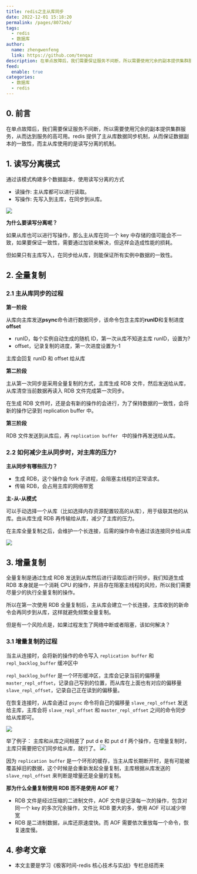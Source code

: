 ```yaml
---
title: redis之主从库同步
date: 2022-12-01 15:18:20
permalink: /pages/8072eb/
tags: 
  - redis
  - 数据库
author: 
  name: zhengwenfeng
  link: https://github.com/tenqaz
description: 在单点故障后，我们需要保证服务不间断，所以需要使用冗余的副本提供集群服务，从而达到服务的高可用。redis 提供了主从库数据同步机制，从而保证数据副本的一致性，而主从库使用的是读写分离的机制。
feed: 
  enable: true
categories: 
  - 数据库
  - redis
---
```


## 0. 前言

在单点故障后，我们需要保证服务不间断，所以需要使用冗余的副本提供集群服务，从而达到服务的高可用。redis 提供了主从库数据同步机制，从而保证数据副本的一致性，而主从库使用的是读写分离的机制。

##  1. 读写分离模式

通过该模式构建多个数据副本，使用读写分离的方式
* 读操作: 主从库都可以进行读取。
* 写操作: 先写入到主库，在同步到从库。

![](https://gcore.jsdelivr.net/gh/tenqaz/BLOG-CDN@main/20210806172905.png)

**为什么要读写分离呢？**

如果从库也可以进行写操作，那么主从库在同一个 key 中存储的值可能会不一致，如果要保证一致性，需要通过加锁来解决，但这样会造成性能的损耗。

但如果只有主库写入，在同步给从库，则能保证所有实例中数据的一致性。

## 2. 全量复制

### 2.1 主从库同步的过程

**第一阶段**

从库向主库发送**psync**命令进行数据同步，该命令包含主库的**runID**和复制进度**offset**

* runID，每个实例自动生成的随机 ID，第一次从库不知道主库 runID，设置为?
* offset，记录复制的进度，第一次进度设置为-1

主库会回复 runID 和 offset 给从库

**第二阶段**

主从第一次同步是采用全量复制的方式，主库生成 RDB 文件，然后发送给从库，从库清空当前数据再读入 RDB 文件完成第一次同步。

在生成 RDB 文件时，还是会有新的操作的会进行，为了保持数据的一致性，会将新的操作记录到 replication buffer 中。

**第三阶段**

RDB 文件发送到从库后，再 `replication buffer ` 中的操作再发送给从库。


### 2.2 如何减少主从同步时，对主库的压力?

**主从同步有哪些压力？**

* 生成 RDB，这个操作会 fork 子进程，会阻塞主线程的正常请求。
* 传输 RDB，会占用主库的网络带宽

**主-从-从模式**

可以手动选择一个从库（比如选择内存资源配置较高的从库），用于级联其他的从库。由从库生成 RDB 再传输给从库，减少了主库的压力。

在主库全量复制之后，会维护一个长连接，后需的操作命令通过该连接同步给从库

![](https://gcore.jsdelivr.net/gh/tenqaz/BLOG-CDN@main/20210807091817.png)


## 3. 增量复制

全量复制是通过生成 RDB 发送到从库然后进行读取后进行同步。我们知道生成 RDB 本身就是一个消耗 CPU 的操作，并且存在阻塞主线程的风险，所以我们需要尽量少的执行全量复制的操作。

所以在第一次使用 RDB 全量复制后，主从库会建立一个长连接，主库收到的新命令会再同步到从库，这样就避免频繁全量复制。

但是有一个风险点是，如果过程发生了网络中断或者阻塞，该如何解决？

### 3.1 增量复制的过程

当主从连接时，会将新的操作的命令写入 `replication buffer` 和 `repl_backlog_buffer` 缓冲区中

`repl_backlog_buffer` 是一个环形缓冲区，主库会记录当前的偏移量 `master_repl_offset`，记录自己写到的位置，而从库在上面也有对应的偏移量 `slave_repl_offset`，记录自己正在读到的偏移量。

在恢复连接时，从库会通过 `psync` 命令将自己的偏移量 `slave_repl_offset` 发送给主库，主库会将 `slave_repl_offset` 和 `master_repl_offset` 之间的命令同步给从库即可。

![](https://gcore.jsdelivr.net/gh/tenqaz/BLOG-CDN@main/20210807093129.png)


举了例子：
主库和从库之间相差了 put d e 和 put d f 两个操作，在增量复制时，主库只需要把它们同步给从库，就行了。
![](https://gcore.jsdelivr.net/gh/tenqaz/BLOG-CDN@main/20210807092929.png)

因为 `replication buffer` 是一个环形的缓存，当主从库长期断开时，是有可能被覆盖掉旧的数据，这个时候是会重新发起全量复制，主库根据从库发送的 `slave_repl_offset` 来判断是增量还是全量的复制。

**那为什么全量复制使用 RDB 而不是使用 AOF 呢？**

* RDB 文件是经过压缩的二进制文件，AOF 文件是记录每一次的操作，包含对同一个 key 的多次冗余操作，文件比 RDB 要大的多，使用 AOF 可以减少带宽
* RDB 是二进制数据，从库还原速度快。而 AOF 需要依次重放每一个命令，恢复速度慢。


## 4. 参考文章

* 本文主要是学习《极客时间-redis 核心技术与实战》专栏总结而来